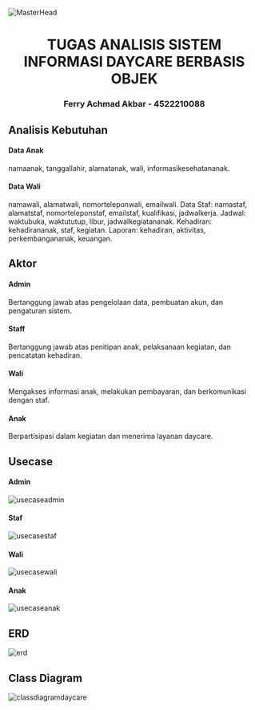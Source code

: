 ![MasterHead](https://user-images.githubusercontent.com/35267447/206916906-9bfb66d9-c419-44c2-908a-4885e610425f.gif)
<br>
<h1 align="center">TUGAS ANALISIS SISTEM INFORMASI DAYCARE BERBASIS OBJEK</h1>
<h3 align="center">Ferry Achmad Akbar - 4522210088</h1>

## Analisis Kebutuhan
#### Data Anak
namaanak, tanggallahir, alamatanak, wali, informasikesehatananak.
#### Data Wali
namawali, alamatwali, nomorteleponwali, emailwali.
Data Staf: namastaf, alamatstaf, nomorteleponstaf, emailstaf, kualifikasi, jadwalkerja.
Jadwal: waktubuka, waktututup, libur, jadwalkegiatananak.
Kehadiran: kehadirananak, staf, kegiatan.
Laporan: kehadiran, aktivitas, perkembangananak, keuangan.

## Aktor
#### Admin
Bertanggung jawab atas pengelolaan data, pembuatan akun, dan pengaturan sistem.
#### Staff
Bertanggung jawab atas penitipan anak, pelaksanaan kegiatan, dan pencatatan kehadiran.
#### Wali
Mengakses informasi anak, melakukan pembayaran, dan berkomunikasi dengan staf.
#### Anak
Berpartisipasi dalam kegiatan dan menerima layanan daycare.

## Usecase
#### Admin
![usecaseadmin](https://github.com/FerryAchmadAkbar4522210088/APBO-A-4522210088/assets/167895970/6a957150-1133-43cb-b348-6f3b739e0b9e)
#### Staf
![usecasestaf](https://github.com/FerryAchmadAkbar4522210088/APBO-A-4522210088/assets/167895970/1bc01b07-bbf9-4ce1-a0b9-d8862066cbe5)
#### Wali
![usecasewali](https://github.com/FerryAchmadAkbar4522210088/APBO-A-4522210088/assets/167895970/d65152bf-637a-417e-9b24-eaba71076490)
#### Anak
![usecaseanak](https://github.com/FerryAchmadAkbar4522210088/APBO-A-4522210088/assets/167895970/065a047e-5435-4c99-ab7a-266d758fba94)

## ERD
![erd](https://github.com/FerryAchmadAkbar4522210088/APBO-A-4522210088/assets/167895970/1b9c57bf-444d-4b15-b869-e16c2e653858)

## Class Diagram
![classdiagramdaycare](https://github.com/FerryAchmadAkbar4522210088/APBO-A-4522210088/assets/167895970/30b83738-2f1c-4aab-818e-1e15392eb07a)

